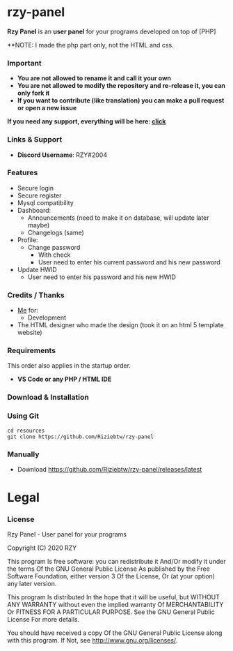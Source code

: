 # rzy-panel
**Rzy Panel** is an **user panel** for your programs developed on top of [PHP] 

**NOTE: I made the php part only, not the HTML and css.

### Important
- **You are not allowed to rename it and call it your own**
- **You are not allowed to modify the repository and re-release it, you can only fork it**
- **If you want to contribute (like translation) you can make a pull request or open a new issue**

**If you need any support, everything will be here: [click](https://discord.gg/uCxuWwN)**

### Links & Support
- **Discord Username**: RZY#2004


### Features
- Secure login
- Secure register
- Mysql compatibility 
- Dashboard:
  - Announcements (need to make it on database, will update later maybe)
  - Changelogs (same)
- Profile:
  - Change password
    - With check
    - User need to enter his current password and his new password
 - Update HWID
    - User need to enter his password and his new HWID


### Credits / Thanks
- [Me](https://rzy.be) for:
    - Development
- The HTML designer who made the design (took it on an html 5 template website)

### Requirements
This order also applies in the startup order.

- **VS Code or any PHP / HTML IDE**

### Download & Installation

### Using Git

```
cd resources
git clone https://github.com/Riziebtw/rzy-panel
```

### Manually
- Download https://github.com/Riziebtw/rzy-panel/releases/latest

# Legal
### License
Rzy Panel - User panel for your programs

Copyright (C) 2020 RZY

This program Is free software: you can redistribute it And/Or modify it under the terms Of the GNU General Public License As published by the Free Software Foundation, either version 3 Of the License, Or (at your option) any later version.

This program Is distributed In the hope that it will be useful, but WITHOUT ANY WARRANTY without even the implied warranty Of MERCHANTABILITY Or FITNESS FOR A PARTICULAR PURPOSE. See the GNU General Public License For more details.

You should have received a copy Of the GNU General Public License along with this program. If Not, see http://www.gnu.org/licenses/.
